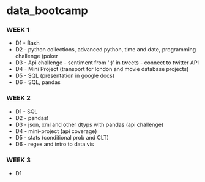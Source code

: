 # data_bootcamp

### WEEK 1
- D1 - Bash
- D2 - python collections, advanced python, time and date, programming challenge (poker
- D3 - Api challenge - sentiment from ':)' in tweets - connect to twitter API
- D4 - Mini Project (transport for london and movie database projects)
- D5 - SQL (presentation in google docs)
- D6 - SQL, pandas

### WEEK 2
- D1 - SQL
- D2 - pandas!
- D3 - json, xml and other dtyps with pandas (api challenge)
- D4 - mini-project (api coverage)
- D5 - stats (conditional prob and CLT)
- D6 - regex and intro to data vis

### WEEK 3
- D1
